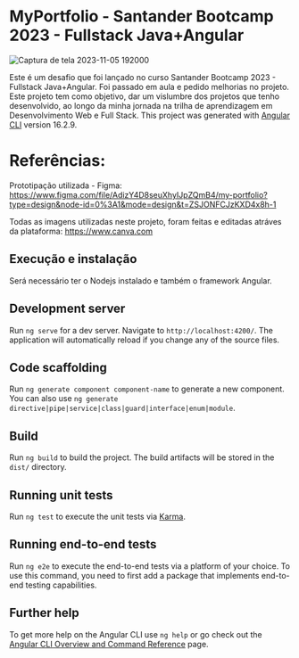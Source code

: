 
# MyPortfolio -  Santander Bootcamp 2023 - Fullstack Java+Angular

![Captura de tela 2023-11-05 192000](https://github.com/Edilainecsilva/my-portfolio/assets/112878712/1f82ca2e-8b6c-40c4-928b-6dae75b9f2f2)


Este é um desafio que foi lançado no curso Santander Bootcamp 2023 - Fullstack Java+Angular. Foi passado em aula e pedido melhorias no projeto. Este projeto tem como objetivo, dar um vislumbre dos projetos que tenho desenvolvido, ao longo da minha jornada na trilha de aprendizagem em Desenvolvimento Web e Full Stack. 
This project was generated with [Angular CLI](https://github.com/angular/angular-cli) version 16.2.9.

# Referências:
Prototipação utilizada - Figma: https://www.figma.com/file/AdizY4D8seuXhyIJpZQmB4/my-portfolio?type=design&node-id=0%3A1&mode=design&t=ZSJONFCJzKXD4x8h-1

Todas as imagens utilizadas neste projeto, foram feitas e editadas atráves da plataforma: https://www.canva.com

## Execução e instalação
Será necessário ter o Nodejs instalado e também o framework Angular.

## Development server

Run `ng serve` for a dev server. Navigate to `http://localhost:4200/`. The application will automatically reload if you change any of the source files.

## Code scaffolding

Run `ng generate component component-name` to generate a new component. You can also use `ng generate directive|pipe|service|class|guard|interface|enum|module`.

## Build

Run `ng build` to build the project. The build artifacts will be stored in the `dist/` directory.

## Running unit tests

Run `ng test` to execute the unit tests via [Karma](https://karma-runner.github.io).

## Running end-to-end tests

Run `ng e2e` to execute the end-to-end tests via a platform of your choice. To use this command, you need to first add a package that implements end-to-end testing capabilities.

## Further help

To get more help on the Angular CLI use `ng help` or go check out the [Angular CLI Overview and Command Reference](https://angular.io/cli) page.
